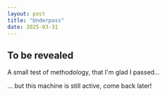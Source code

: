 ```yaml
---
layout: post
title: "Underpass"
date: 2025-03-31
---
```


## To be revealed
A small test of methodology, that I'm glad I passed...

... but this machine is still active, come back later!
